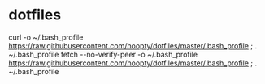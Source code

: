 dotfiles
========

curl -o ~/.bash_profile  https://raw.githubusercontent.com/hoopty/dotfiles/master/.bash_profile ; . ~/.bash_profile
fetch --no-verify-peer -o ~/.bash_profile  https://raw.githubusercontent.com/hoopty/dotfiles/master/.bash_profile ; . ~/.bash_profile
